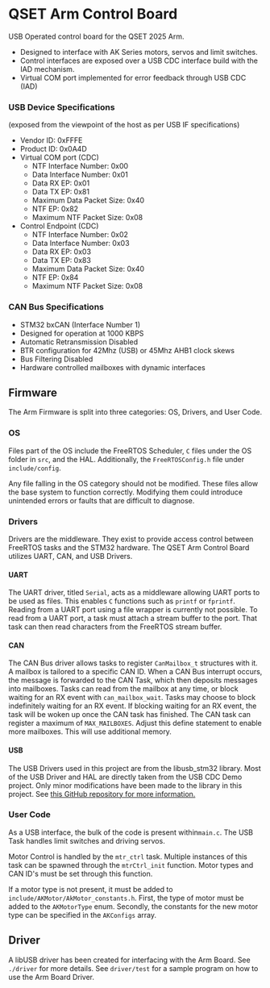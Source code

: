 # QSET Arm Control Board

USB Operated control board for the QSET 2025 Arm.

- Designed to interface with AK Series motors, servos and limit switches.
- Control interfaces are exposed over a USB CDC interface build with the IAD mechanism.
- Virtual COM port implemented for error feedback through USB CDC (IAD)

### USB Device Specifications
(exposed from the viewpoint of the host as per USB IF specifications)
- Vendor ID: 0xFFFE
- Product ID: 0x0A4D
- Virtual COM port (CDC)
    - NTF Interface Number: 0x00
    - Data Interface Number: 0x01
    - Data RX EP: 0x01
    - Data TX EP: 0x81
    - Maximum Data Packet Size: 0x40
    - NTF EP: 0x82
    - Maximum NTF Packet Size: 0x08
- Control Endpoint (CDC)
    - NTF Interface Number: 0x02
    - Data Interface Number: 0x03
    - Data RX EP: 0x03
    - Data TX EP: 0x83
    - Maximum Data Packet Size: 0x40
    - NTF EP: 0x84
    - Maximum NTF Packet Size: 0x08

### CAN Bus Specifications
- STM32 bxCAN (Interface Number 1)
- Designed for operation at 1000 KBPS
- Automatic Retransmission Disabled
- BTR configuration for 42Mhz (USB) or 45Mhz AHB1 clock skews
- Bus Filtering Disabled
- Hardware controlled mailboxes with dynamic interfaces

## Firmware
The Arm Firmware is split into three categories: OS, Drivers, and User Code.

### OS
Files part of the OS include the FreeRTOS Scheduler, `C` files under the OS folder in `src`, and the HAL.
Additionally, the `FreeRTOSConfig.h` file under `include/config`.

Any file falling in the OS category should not be modified.
These files allow the base system to function correctly.
Modifying them could introduce unintended errors or faults that are difficult to diagnose.

### Drivers
Drivers are the middleware.
They exist to provide access control between FreeRTOS tasks and the STM32 hardware.
The QSET Arm Control Board utilizes UART, CAN, and USB Drivers.

#### UART
The UART driver, titled `Serial`, acts as a middleware allowing UART ports to be used as files.
This enables `C` functions such as `printf` or `fprintf`.
Reading from a UART port using a file wrapper is currently not possible.
To read from a UART port, a task must attach a stream buffer to the port.
That task can then read characters from the FreeRTOS stream buffer.

#### CAN
The CAN Bus driver allows tasks to register `CanMailbox_t` structures with it.
A mailbox is tailored to a specific CAN ID.
When a CAN Bus interrupt occurs, the message is forwarded to the CAN Task, which then deposits messages into mailboxes.
Tasks can read from the mailbox at any time, or block waiting for an RX event with `can_mailbox_wait`.
Tasks may choose to block indefinitely waiting for an RX event.
If blocking waiting for an RX event, the task will be woken up once the CAN task has finished.
The CAN task can register a maximum of `MAX_MAILBOXES`.
Adjust this define statement to enable more mailboxes.
This will use additional memory.

#### USB
The USB Drivers used in this project are from the libusb_stm32 library.
Most of the USB Driver and HAL are directly taken from the USB CDC Demo project.
Only minor modifications have been made to the library in this project.
See [this GitHub repository for more information.](https://github.com/dmitrystu/libusb_stm32)

### User Code
As a USB interface, the bulk of the code is present within`main.c`.
The USB Task handles limit switches and driving servos.

Motor Control is handled by the `mtr_ctrl` task.
Multiple instances of this task can be spawned through the `mtrCtrl_init` function.
Motor types and CAN ID's must be set through this function.

If a motor type is not present, it must be added to `include/AKMotor/AkMotor_constants.h`.
First, the type of motor must be added to the `AKMotorType` enum.
Secondly, the constants for the new motor type can be specified in the `AKConfigs` array.


## Driver
A libUSB driver has been created for interfacing with the Arm Board.
See `./driver` for more details.
See `driver/test` for a sample program on how to use the Arm Board Driver.

